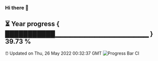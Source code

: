 ### Hi there 👋
⏳ Year progress { ███████████▁▁▁▁▁▁▁▁▁▁▁▁▁▁▁▁▁▁▁ } 39.73 %
---
⏰ Updated on Thu, 26 May 2022 00:32:37 GMT
![Progress Bar CI](https://github.com/Moyi321/Moyi321/workflows/Progress%20Bar%20CI/badge.svg)
